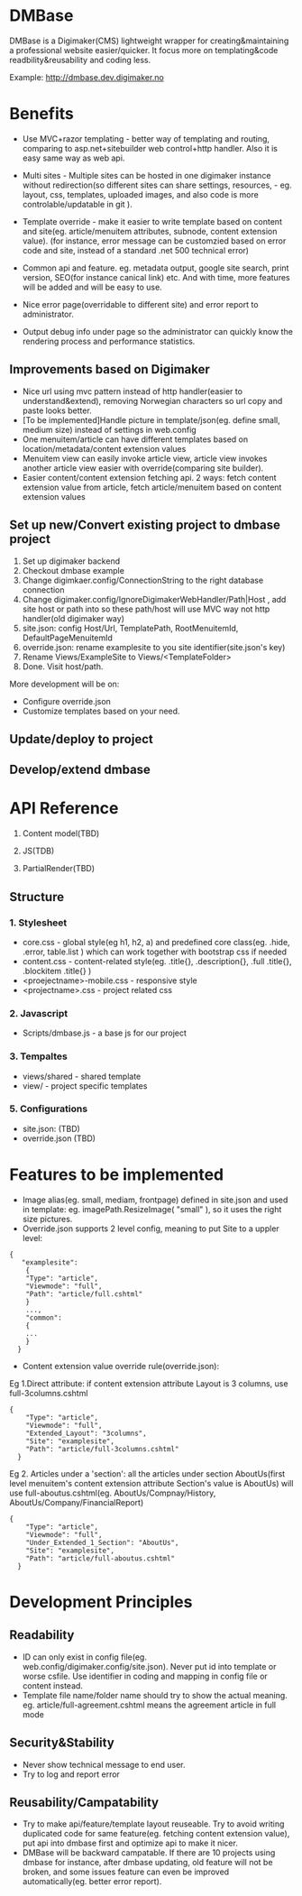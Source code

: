 DMBase
=============

DMBase is a Digimaker(CMS) lightweight wrapper for creating&maintaining a professional website easier/quicker. It focus more on templating&code readbility&reusability and coding less.

Example: http://dmbase.dev.digimaker.no


Benefits
===========
- Use MVC+razor templating - better way of templating and routing, comparing to asp.net+sitebuilder web control+http handler. Also it is easy same way as web api.

- Multi sites - Multiple sites can be hosted in one digimaker instance without redirection(so different sites can share settings, resources,  - eg. layout, css, templates, uploaded images, and also code is more controlable/updatable in git ).

- Template override - make it easier to write template based on content and site(eg. article/menuitem attributes, subnode, content extension value). (for instance, error message can be customzied based on error code and site, instead of a standard .net 500 technical error)

- Common api and feature. eg. metadata output, google site search, print version, SEO(for instance canical link) etc. And with time, more features will be added and will be easy to use.

- Nice error page(overridable to different site) and error report to administrator. 

- Output debug info under page so the administrator can quickly know the rendering process and performance statistics.

Improvements based on Digimaker
--------------------
- Nice url using mvc pattern instead of http handler(easier to understand&extend), removing Norwegian characters so url copy and paste looks better.
- [To be implemented]Handle picture in template/json(eg. define small, medium size) instead of settings in web.config
- One menuitem/article can have different templates based on location/metadata/content extension values
- Menuitem view can easily invoke article view, article view invokes another article view easier with override(comparing site builder).
- Easier content/content extension fetching api. 2 ways: fetch content extension value from article, fetch article/menuitem based on content extension values


Set up new/Convert existing project to dmbase project
------------------------
1) Set up digimaker backend
2) Checkout dmbase example
3) Change digimkaer.config/ConnectionString to the right database connection
4) Change digimaker.config/IgnoreDigimakerWebHandler/Path|Host , add site host or path into so these path/host will use MVC way not http handler(old digimaker way)
5) site.json: config Host/Url, TemplatePath, RootMenuitemId, DefaultPageMenuitemId
6) override.json: rename examplesite to you site identifier(site.json's key)
7) Rename Views/ExampleSite to Views/\<TemplateFolder\>
8) Done. Visit host/path. 

More development will be on:
  - Configure override.json
  - Customize templates based on your need.

Update/deploy to project
----------------------

Develop/extend dmbase
-------------------


API Reference 
===========================
1) Content model(TBD)

2) JS(TDB)

3) PartialRender(TBD)



Structure
-----

 ### 1. Stylesheet
- core.css - global style(eg h1, h2, a) and predefined core class(eg. .hide, .error, table.list ) which can work together with bootstrap css if needed
- content.css - content-related style(eg. .title{}, .description{}, .full .title{}, .blockitem .title{} )
- \<proejectname\>-mobile.css - responsive style
- \<projectname\>.css - project related css


### 2. Javascript
- Scripts/dmbase.js - a base js for our project

### 3. Tempaltes
- views/shared - shared template
- view/<projectname> - project specific templates


### 5. Configurations
 - site.json: (TBD)
 - override.json (TBD)




Features to be implemented
================
- Image alias(eg. small, mediam, frontpage) defined in site.json and used in template: eg. imagePath.ResizeImage( "small" ), so it uses the right size pictures.
- Override.json supports 2 level config, meaning to put Site to a uppler level: 
```
{
   "examplesite":
    {
    "Type": "article",
    "Viewmode": "full",
    "Path": "article/full.cshtml"
    }
    ...,
    "common":
    {
    ...
    }
  }
```


- Content extension value override rule(override.json): 

Eg 1.Direct attribute: if content extension attribute Layout is 3 columns, use full-3columns.cshtml
```
{
    "Type": "article",
    "Viewmode": "full",
    "Extended_Layout": "3columns",
    "Site": "examplesite",
    "Path": "article/full-3columns.cshtml"
  }
```

Eg 2. Articles under a 'section': all the articles under section AboutUs(first level menuitem's content extension attribute Section's value is AboutUs) will use full-aboutus.cshtml(eg. AboutUs/Compnay/History, AboutUs/Company/FinancialReport)
```
{
    "Type": "article",
    "Viewmode": "full",
    "Under_Extended_1_Section": "AboutUs",
    "Site": "examplesite",
    "Path": "article/full-aboutus.cshtml"
  }
```


Development Principles
==============

Readability
-------------
- ID can only exist in config file(eg. web.config/digimaker.config/site.json). Never put id into template or worse csfile. Use identifier in coding and mapping in config file or content instead.
- Template file name/folder name should try to show the actual meaning. eg. article/full-agreement.cshtml means the agreement article in full mode

Security&Stability
---------
- Never show technical message to end user.
- Try to log and report error

Reusability/Campatability
----------
- Try to make api/feature/template layout reuseable. Try to avoid writing duplicated code for same feature(eg. fetching content extension value), put api into dmbase first and optimize api to make it nicer.
- DMBase will be backward campatable. If there are 10 projects using dmbase for instance, after dmbase updating, old feature will not be broken, and some issues feature can even be improved automatically(eg. better error report).

